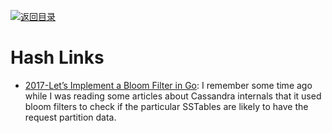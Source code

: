 [![返回目录](https://parg.co/UGo)](https://github.com/wxyyxc1992/Awesome-Links)

# Hash Links

* [2017-Let’s Implement a Bloom Filter in Go](https://codeburst.io/lets-implement-a-bloom-filter-in-go-b2da8a4b849f): I remember some time ago while I was reading some articles about Cassandra internals that it used bloom filters to check if the particular SSTables are likely to have the request partition data.
